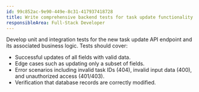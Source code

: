 ```yaml
---
id: 99c852ac-9e90-449e-8c31-417937418728
title: Write comprehensive backend tests for task update functionality
responsibleArea: Full-Stack Developer
---
```

Develop unit and integration tests for the new task update API endpoint and its associated business logic. Tests should cover:
*   Successful updates of all fields with valid data.
*   Edge cases such as updating only a subset of fields.
*   Error scenarios including invalid task IDs (404), invalid input data (400), and unauthorized access (401/403).
*   Verification that database records are correctly modified.